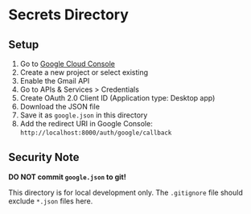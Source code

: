 # Secrets Directory

## Setup

1. Go to [Google Cloud Console](https://console.cloud.google.com/)
2. Create a new project or select existing
3. Enable the Gmail API
4. Go to APIs & Services > Credentials
5. Create OAuth 2.0 Client ID (Application type: Desktop app)
6. Download the JSON file
7. Save it as `google.json` in this directory
8. Add the redirect URI in Google Console: `http://localhost:8000/auth/google/callback`

## Security Note

**DO NOT commit `google.json` to git!**

This directory is for local development only. The `.gitignore` file should exclude `*.json` files here.
